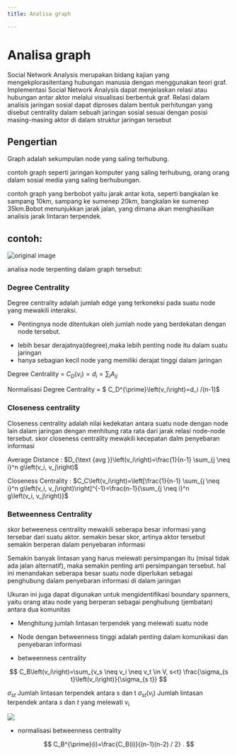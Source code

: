 ```yaml
---
title: Analisa graph

---
```


# Analisa graph

Social Network Analysis merupakan bidang kajian yang mengekplorasitentang hubungan manusia dengan menggunakan teori graf. Implementasi Social Network Analysis dapat menjelaskan relasi atau hubungan antar aktor melalui visualisasi berbentuk graf. Relasi dalam analisis jaringan sosial dapat diproses dalam bentuk perhitungan yang disebut centrality dalam sebuah jaringan sosial sesuai dengan posisi masing-masing aktor di dalam struktur jaringan tersebut

## Pengertian

Graph adalah sekumpulan node yang saling terhubung. 

contoh graph seperti jaringan komputer yang saling terhubung, orang orang dalam sosial media yang saling berhubungan.

contoh graph yang berbobot yaitu jarak antar kota, seperti bangkalan ke sampang 10km, sampang ke sumenep 20km, bangkalan ke sumenep 35km.Bobot menunjukkan jarak jalan, yang dimana akan menghasilkan analisis jarak lintaran terpendek.

## contoh:

![original image](https://cdn.mathpix.com/snip/images/2XgBue-ahlsabJv_kV0h96Nlm_emFcgFAkteEwcPeaY.original.fullsize.png)

analisa node terpenting dalam graph tersebut:

###  Degree Centrality

Degree centrality adalah jumlah edge yang terkoneksi pada suatu node yang mewakili interaksi.

* Pentingnya node ditentukan oleh jumlah node yang berdekatan dengan node tersebut.
- lebih besar derajatnya(degree),maka lebih penting node itu dalam suatu jaringan
- hanya sebagian kecil node yang memiliki derajat tinggi dalam jaringan


Degree Centrality = $C_D\left(v_i\right)=d_i=\sum_i A_{i j}$

Normalisasi Degree Centrality = $ C_D^{\prime}\left(v_i\right)=d_i /(n-1)$


### Closeness centrality

Closeness centrality adalah nilai kedekatan antara suatu node dengan node lain dalam jaringan dengan menhitung rata rata dari jarak relasi node-node tersebut. skor closeness centrality mewakili kecepatan dalm penyebaran informasi


Average Distance : $D_{\text {avg }}\left(v_i\right)=\frac{1}{n-1} \sum_{j \neq i}^n g\left(v_i, v_j\right)$

Closeness Centrality : $C_C\left(v_i\right)=\left[\frac{1}{n-1} \sum_{j \neq i}^n g\left(v_i, v_j\right)\right]^{-1}=\frac{n-1}{\sum_{j \neq i}^n g\left(v_i, v_j\right)}$

### Betweenness Centrality

skor betweeness centrality mewakili seberapa besar informasi yang tersebar dari suatu aktor. semakin besar skor, artinya aktor tersebut semakin berperan dalam penyebaran informasi

Semakin banyak lintasan yang harus melewati persimpangan itu (misal tidak ada jalan alternatif), maka semakin penting arti persimpangan tersebut. hal ini menandakan seberapa besar suatu node diperlukan sebagai penghubung dalam penyebaran informasi di dalam jaringan

Ukuran ini juga dapat digunakan untuk mengidentifikasi boundary spanners, yaitu orang atau node yang berperan sebagai penghubung (jembatan) antara dua komunitas

* Menghitung jumlah lintasan terpendek yang melewati suatu node
* Node dengan  betweenness  tinggi  adalah  penting dalam komunikasi dan penyebaran informasi

* betweenness centrality

$$
C_B\left(v_i\right)=\sum_{v_s \neq v_i \neq v_t \in V, s<t} \frac{\sigma_{s t}\left(v_i\right)}{\sigma_{s t}}
$$

$\sigma_{s t}$ Jumlah lintasan terpendek antara s dan t 
$\sigma_{s t}\left(v_i\right)$ Jumlah lintasan terpendek antara $s$ dan $t$ yang melewati $\mathrm{v}_{\mathrm{i}}$

![](https://cdn.mathpix.com/snip/images/WA7CwKeZ6lES3q-BX6XAuc4XAOiePU3P8EnbY9c3TLk.original.fullsize.png)

* normalisasi betweenness centrality

$$
C_B^{\prime}(i)=\frac{C_B(i)}{(n-1)(n-2) / 2} .
$$






